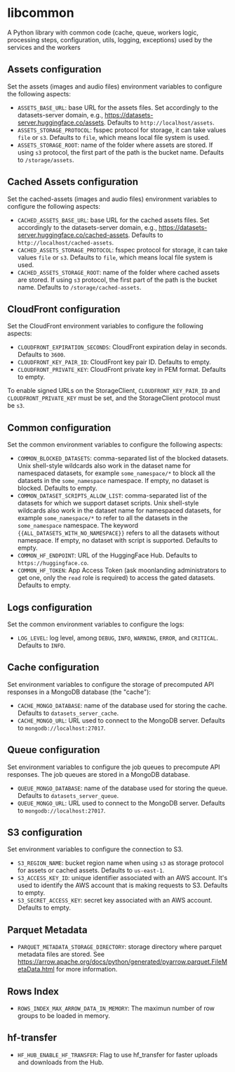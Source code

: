 # libcommon

A Python library with common code (cache, queue, workers logic, processing steps, configuration, utils, logging, exceptions) used by the services and the workers

## Assets configuration

Set the assets (images and audio files) environment variables to configure the following aspects:

- `ASSETS_BASE_URL`: base URL for the assets files. Set accordingly to the datasets-server domain, e.g., https://datasets-server.huggingface.co/assets. Defaults to `http://localhost/assets`.
- `ASSETS_STORAGE_PROTOCOL`: fsspec protocol for storage, it can take values `file` or `s3`. Defaults to `file`, which means local file system is used.
- `ASSETS_STORAGE_ROOT`: name of the folder where assets are stored. If using `s3` protocol, the first part of the path is the bucket name. Defaults to `/storage/assets`.

## Cached Assets configuration

Set the cached-assets (images and audio files) environment variables to configure the following aspects:

- `CACHED_ASSETS_BASE_URL`: base URL for the cached assets files. Set accordingly to the datasets-server domain, e.g., https://datasets-server.huggingface.co/cached-assets. Defaults to `http://localhost/cached-assets`.
- `CACHED_ASSETS_STORAGE_PROTOCOL`: fsspec protocol for storage, it can take values `file` or `s3`. Defaults to `file`, which means local file system is used.
- `CACHED_ASSETS_STORAGE_ROOT`: name of the folder where cached assets are stored. If using `s3` protocol, the first part of the path is the bucket name. Defaults to `/storage/cached-assets`.

## CloudFront configuration

Set the CloudFront environment variables to configure the following aspects:

- `CLOUDFRONT_EXPIRATION_SECONDS`: CloudFront expiration delay in seconds. Defaults to `3600`.
- `CLOUDFRONT_KEY_PAIR_ID`: CloudFront key pair ID. Defaults to empty.
- `CLOUDFRONT_PRIVATE_KEY`: CloudFront private key in PEM format. Defaults to empty.

To enable signed URLs on the StorageClient, `CLOUDFRONT_KEY_PAIR_ID` and `CLOUDFRONT_PRIVATE_KEY` must be set, and the StorageClient protocol must be `s3`.

## Common configuration

Set the common environment variables to configure the following aspects:

- `COMMON_BLOCKED_DATASETS`: comma-separated list of the blocked datasets. Unix shell-style wildcards also work in the dataset name for namespaced datasets, for example `some_namespace/*` to block all the datasets in the `some_namespace` namespace. If empty, no dataset is blocked. Defaults to empty.
- `COMMON_DATASET_SCRIPTS_ALLOW_LIST`: comma-separated list of the datasets for which we support dataset scripts. Unix shell-style wildcards also work in the dataset name for namespaced datasets, for example `some_namespace/*` to refer to all the datasets in the `some_namespace` namespace. The keyword `{{ALL_DATASETS_WITH_NO_NAMESPACE}}` refers to all the datasets without namespace. If empty, no dataset with script is supported. Defaults to empty.
- `COMMON_HF_ENDPOINT`: URL of the HuggingFace Hub. Defaults to `https://huggingface.co`.
- `COMMON_HF_TOKEN`: App Access Token (ask moonlanding administrators to get one, only the `read` role is required) to access the gated datasets. Defaults to empty.

## Logs configuration

Set the common environment variables to configure the logs:

- `LOG_LEVEL`: log level, among `DEBUG`, `INFO`, `WARNING`, `ERROR`, and `CRITICAL`. Defaults to `INFO`.

## Cache configuration

Set environment variables to configure the storage of precomputed API responses in a MongoDB database (the "cache"):

- `CACHE_MONGO_DATABASE`: name of the database used for storing the cache. Defaults to `datasets_server_cache`.
- `CACHE_MONGO_URL`: URL used to connect to the MongoDB server. Defaults to `mongodb://localhost:27017`.

## Queue configuration

Set environment variables to configure the job queues to precompute API responses. The job queues are stored in a MongoDB database.

- `QUEUE_MONGO_DATABASE`: name of the database used for storing the queue. Defaults to `datasets_server_queue`.
- `QUEUE_MONGO_URL`: URL used to connect to the MongoDB server. Defaults to `mongodb://localhost:27017`.

## S3 configuration

Set environment variables to configure the connection to S3.

- `S3_REGION_NAME`: bucket region name when using `s3` as storage protocol for assets or cached assets. Defaults to `us-east-1`.
- `S3_ACCESS_KEY_ID`: unique identifier associated with an AWS account. It's used to identify the AWS account that is making requests to S3. Defaults to empty.
- `S3_SECRET_ACCESS_KEY`: secret key associated with an AWS account. Defaults to empty.

## Parquet Metadata

- `PARQUET_METADATA_STORAGE_DIRECTORY`: storage directory where parquet metadata files are stored. See https://arrow.apache.org/docs/python/generated/pyarrow.parquet.FileMetaData.html for more information. 

## Rows Index

- `ROWS_INDEX_MAX_ARROW_DATA_IN_MEMORY`: The maximun number of row groups to be loaded in memory.

## hf-transfer
- `HF_HUB_ENABLE_HF_TRANSFER`: Flag to use hf_transfer for faster uploads and downloads from the Hub.